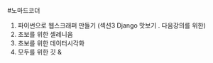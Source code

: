 #노마드코더

1. 파이썬으로 웹스크래퍼 만들기 (섹션3 Django 맛보기 . 다음강의를 위한)
2. 초보를 위한 셀레니움
3. 초보를 위한 데이터시각화
4. 모두를 위한 깃 & 
